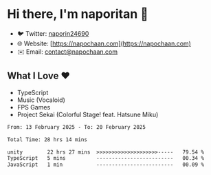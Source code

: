 # Hi there, I'm naporitan 👋

- 🐦 Twitter: [naporin24690](https://twitter.com/naporin24690)
- 🌐 Website: [https://napochaan.com](https://napochaan.com)
- ✉️ Email: [contact@napochaan.com](mailto:contact@napochaan.com)

## What I Love ❤️
- TypeScript
- Music (Vocaloid)
- FPS Games
- Project Sekai (Colorful Stage! feat. Hatsune Miku)

<!--START_SECTION:waka-->

```txt
From: 13 February 2025 - To: 20 February 2025

Total Time: 28 hrs 14 mins

unity        22 hrs 27 mins  >>>>>>>>>>>>>>>>>>>>-----   79.54 %
TypeScript   5 mins          -------------------------   00.34 %
JavaScript   1 min           -------------------------   00.09 %
```

<!--END_SECTION:waka-->

